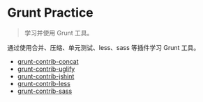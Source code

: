 # Grunt Practice
> 学习并使用 Grunt 工具。

通过使用合并、压缩、单元测试、less、sass 等插件学习 Grunt 工具。

- [grunt-contrib-concat](https://github.com/gruntjs/grunt-contrib-concat)
- [grunt-contrib-uglify](https://github.com/gruntjs/grunt-contrib-uglify)
- [grunt-contrib-jshint](https://github.com/gruntjs/grunt-contrib-jshint)
- [grunt-contrib-less](https://github.com/gruntjs/grunt-contrib-less)
- [grunt-contrib-sass](https://github.com/gruntjs/grunt-contrib-sass)